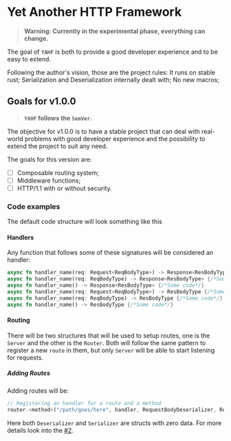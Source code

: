 # Yet Another HTTP Framework

> **Warning: Currently in the experimental phase, everything can change.**

The goal of `YAHF` is both to provide a good developer experience and to be easy to extend. 

Following the author's vision, those are the project rules:
It runs on stable rust;
Serialization and Deserialization internally dealt with;
No new macros;

## Goals for v1.0.0

> **`YAHF` follows the `SemVer`.**

The objective for v1.0.0 is to have a stable project that can deal with real-world problems with good developer experience and the possibility to extend the project to suit any need.

The goals for this version are:

- [ ] Composable routing system;
- [ ] Middleware functions;
- [ ] HTTP/1.1 with or without security.

### Code examples

The default code structure will look something like this

#### Handlers

Any function that follows some of these signatures will be considered an handler:

```rust
async fn handler_name(req: Request<ReqBodyType>) -> Response<ResBodyType> {/*Some code*/}
async fn handler_name(req: ReqBodyType) -> Response<ResBodyType> {/*Some code*/}
async fn handler_name() -> Response<ResBodyType> {/*Some code*/}
async fn handler_name(req: Request<ReqBodyType>) -> ResBodyType {/*Some code*/}
async fn handler_name(req: ReqBodyType) -> ResBodyType {/*Some code*/}
async fn handler_name() -> ResBodyType {/*Some code*/}
```

#### Routing

There will be two structures that will be used to setup routes, one is the `Server` and the other is the `Router`.
Both will follow the same pattern to register a new `route` in them, but only `Server` will be able to start listening for requests.

##### Adding Routes

Adding routes will be:

```rust
// Registering an handler for a route and a method
router.<method>("/path/goes/here", handler, RequestBodyDeserializer, ResponseBodySerializer);
```

Here both `Deserializer` and `Serializer` are structs with zero data. For more details look into the [#2]( https://github.com/lucasduartesobreira/yahf/pull/2 ).
